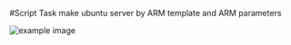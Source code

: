 #Script Task
make ubuntu server by ARM template and ARM parameters

![example image](https://www.partech.nl/-/media/habitat/images/blog/azure-storage-account/azure-storage-types.ashx?mw=900&hash=555BFCDE52A79D19432AA476A2935234)
